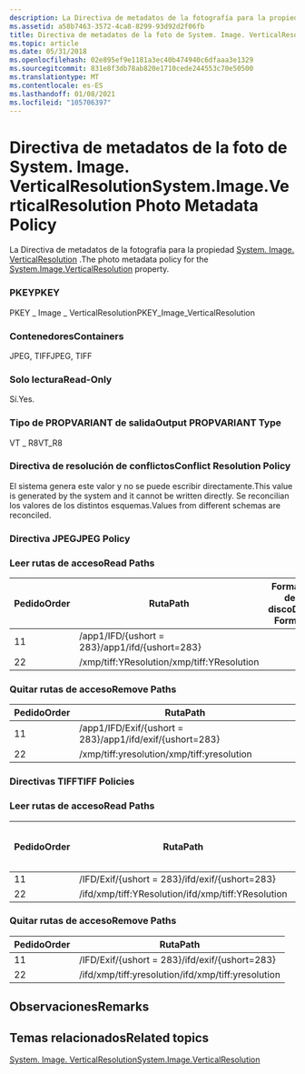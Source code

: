 ```yaml
---
description: La Directiva de metadatos de la fotografía para la propiedad System. Image. VerticalResolution.
ms.assetid: a58b7463-3572-4ca8-8299-93d92d2f06fb
title: Directiva de metadatos de la foto de System. Image. VerticalResolution
ms.topic: article
ms.date: 05/31/2018
ms.openlocfilehash: 02e895ef9e1181a3ec40b474940c6dfaaa3e1329
ms.sourcegitcommit: 831e8f3db78ab820e1710cede244553c70e50500
ms.translationtype: MT
ms.contentlocale: es-ES
ms.lasthandoff: 01/08/2021
ms.locfileid: "105706397"
---
```

# <a name="systemimageverticalresolution-photo-metadata-policy"></a><span data-ttu-id="16bf7-103">Directiva de metadatos de la foto de System. Image. VerticalResolution</span><span class="sxs-lookup"><span data-stu-id="16bf7-103">System.Image.VerticalResolution Photo Metadata Policy</span></span>

<span data-ttu-id="16bf7-104">La Directiva de metadatos de la fotografía para la propiedad [System. Image. VerticalResolution](../properties/props-system-image-verticalresolution.md) .</span><span class="sxs-lookup"><span data-stu-id="16bf7-104">The photo metadata policy for the [System.Image.VerticalResolution](../properties/props-system-image-verticalresolution.md) property.</span></span>

### <a name="pkey"></a><span data-ttu-id="16bf7-105">PKEY</span><span class="sxs-lookup"><span data-stu-id="16bf7-105">PKEY</span></span>

<span data-ttu-id="16bf7-106">PKEY \_ Image \_ VerticalResolution</span><span class="sxs-lookup"><span data-stu-id="16bf7-106">PKEY\_Image\_VerticalResolution</span></span>

### <a name="containers"></a><span data-ttu-id="16bf7-107">Contenedores</span><span class="sxs-lookup"><span data-stu-id="16bf7-107">Containers</span></span>

<span data-ttu-id="16bf7-108">JPEG, TIFF</span><span class="sxs-lookup"><span data-stu-id="16bf7-108">JPEG, TIFF</span></span>

### <a name="read-only"></a><span data-ttu-id="16bf7-109">Solo lectura</span><span class="sxs-lookup"><span data-stu-id="16bf7-109">Read-Only</span></span>

<span data-ttu-id="16bf7-110">Sí.</span><span class="sxs-lookup"><span data-stu-id="16bf7-110">Yes.</span></span>

### <a name="output-propvariant-type"></a><span data-ttu-id="16bf7-111">Tipo de PROPVARIANT de salida</span><span class="sxs-lookup"><span data-stu-id="16bf7-111">Output PROPVARIANT Type</span></span>

<span data-ttu-id="16bf7-112">VT \_ R8</span><span class="sxs-lookup"><span data-stu-id="16bf7-112">VT\_R8</span></span>

### <a name="conflict-resolution-policy"></a><span data-ttu-id="16bf7-113">Directiva de resolución de conflictos</span><span class="sxs-lookup"><span data-stu-id="16bf7-113">Conflict Resolution Policy</span></span>

<span data-ttu-id="16bf7-114">El sistema genera este valor y no se puede escribir directamente.</span><span class="sxs-lookup"><span data-stu-id="16bf7-114">This value is generated by the system and it cannot be written directly.</span></span> <span data-ttu-id="16bf7-115">Se reconcilian los valores de los distintos esquemas.</span><span class="sxs-lookup"><span data-stu-id="16bf7-115">Values from different schemas are reconciled.</span></span>

### <a name="jpeg-policy"></a><span data-ttu-id="16bf7-116">Directiva JPEG</span><span class="sxs-lookup"><span data-stu-id="16bf7-116">JPEG Policy</span></span>

### <a name="read-paths"></a><span data-ttu-id="16bf7-117">Leer rutas de acceso</span><span class="sxs-lookup"><span data-stu-id="16bf7-117">Read Paths</span></span>



| <span data-ttu-id="16bf7-118">Pedido</span><span class="sxs-lookup"><span data-stu-id="16bf7-118">Order</span></span> | <span data-ttu-id="16bf7-119">Ruta</span><span class="sxs-lookup"><span data-stu-id="16bf7-119">Path</span></span>                   | <span data-ttu-id="16bf7-120">Formato de disco</span><span class="sxs-lookup"><span data-stu-id="16bf7-120">Disk Format</span></span> |
|-------|------------------------|-------------|
| <span data-ttu-id="16bf7-121">1</span><span class="sxs-lookup"><span data-stu-id="16bf7-121">1</span></span>     | <span data-ttu-id="16bf7-122">/app1/IFD/{ushort = 283}</span><span class="sxs-lookup"><span data-stu-id="16bf7-122">/app1/ifd/{ushort=283}</span></span> |             |
| <span data-ttu-id="16bf7-123">2</span><span class="sxs-lookup"><span data-stu-id="16bf7-123">2</span></span>     | <span data-ttu-id="16bf7-124">/xmp/tiff:YResolution</span><span class="sxs-lookup"><span data-stu-id="16bf7-124">/xmp/tiff:YResolution</span></span>  |             |



 

### <a name="remove-paths"></a><span data-ttu-id="16bf7-125">Quitar rutas de acceso</span><span class="sxs-lookup"><span data-stu-id="16bf7-125">Remove Paths</span></span>



| <span data-ttu-id="16bf7-126">Pedido</span><span class="sxs-lookup"><span data-stu-id="16bf7-126">Order</span></span> | <span data-ttu-id="16bf7-127">Ruta</span><span class="sxs-lookup"><span data-stu-id="16bf7-127">Path</span></span>                        |
|-------|-----------------------------|
| <span data-ttu-id="16bf7-128">1</span><span class="sxs-lookup"><span data-stu-id="16bf7-128">1</span></span>     | <span data-ttu-id="16bf7-129">/app1/IFD/Exif/{ushort = 283}</span><span class="sxs-lookup"><span data-stu-id="16bf7-129">/app1/ifd/exif/{ushort=283}</span></span> |
| <span data-ttu-id="16bf7-130">2</span><span class="sxs-lookup"><span data-stu-id="16bf7-130">2</span></span>     | <span data-ttu-id="16bf7-131">/xmp/tiff:yresolution</span><span class="sxs-lookup"><span data-stu-id="16bf7-131">/xmp/tiff:yresolution</span></span>       |



 

### <a name="tiff-policies"></a><span data-ttu-id="16bf7-132">Directivas TIFF</span><span class="sxs-lookup"><span data-stu-id="16bf7-132">TIFF Policies</span></span>

### <a name="read-paths"></a><span data-ttu-id="16bf7-133">Leer rutas de acceso</span><span class="sxs-lookup"><span data-stu-id="16bf7-133">Read Paths</span></span>



| <span data-ttu-id="16bf7-134">Pedido</span><span class="sxs-lookup"><span data-stu-id="16bf7-134">Order</span></span> | <span data-ttu-id="16bf7-135">Ruta</span><span class="sxs-lookup"><span data-stu-id="16bf7-135">Path</span></span>                      | <span data-ttu-id="16bf7-136">Formato de disco</span><span class="sxs-lookup"><span data-stu-id="16bf7-136">Disk Format</span></span> |
|-------|---------------------------|-------------|
| <span data-ttu-id="16bf7-137">1</span><span class="sxs-lookup"><span data-stu-id="16bf7-137">1</span></span>     | <span data-ttu-id="16bf7-138">/IFD/Exif/{ushort = 283}</span><span class="sxs-lookup"><span data-stu-id="16bf7-138">/ifd/exif/{ushort=283}</span></span>    |             |
| <span data-ttu-id="16bf7-139">2</span><span class="sxs-lookup"><span data-stu-id="16bf7-139">2</span></span>     | <span data-ttu-id="16bf7-140">/ifd/xmp/tiff:YResolution</span><span class="sxs-lookup"><span data-stu-id="16bf7-140">/ifd/xmp/tiff:YResolution</span></span> |             |



 

### <a name="remove-paths"></a><span data-ttu-id="16bf7-141">Quitar rutas de acceso</span><span class="sxs-lookup"><span data-stu-id="16bf7-141">Remove Paths</span></span>



| <span data-ttu-id="16bf7-142">Pedido</span><span class="sxs-lookup"><span data-stu-id="16bf7-142">Order</span></span> | <span data-ttu-id="16bf7-143">Ruta</span><span class="sxs-lookup"><span data-stu-id="16bf7-143">Path</span></span>                      |
|-------|---------------------------|
| <span data-ttu-id="16bf7-144">1</span><span class="sxs-lookup"><span data-stu-id="16bf7-144">1</span></span>     | <span data-ttu-id="16bf7-145">/IFD/Exif/{ushort = 283}</span><span class="sxs-lookup"><span data-stu-id="16bf7-145">/ifd/exif/{ushort=283}</span></span>    |
| <span data-ttu-id="16bf7-146">2</span><span class="sxs-lookup"><span data-stu-id="16bf7-146">2</span></span>     | <span data-ttu-id="16bf7-147">/ifd/xmp/tiff:yresolution</span><span class="sxs-lookup"><span data-stu-id="16bf7-147">/ifd/xmp/tiff:yresolution</span></span> |



 

## <a name="remarks"></a><span data-ttu-id="16bf7-148">Observaciones</span><span class="sxs-lookup"><span data-stu-id="16bf7-148">Remarks</span></span>

## <a name="related-topics"></a><span data-ttu-id="16bf7-149">Temas relacionados</span><span class="sxs-lookup"><span data-stu-id="16bf7-149">Related topics</span></span>

<dl> <dt>

[<span data-ttu-id="16bf7-150">System. Image. VerticalResolution</span><span class="sxs-lookup"><span data-stu-id="16bf7-150">System.Image.VerticalResolution</span></span>](../properties/props-system-image-verticalresolution.md)
</dt> </dl>

 

 
